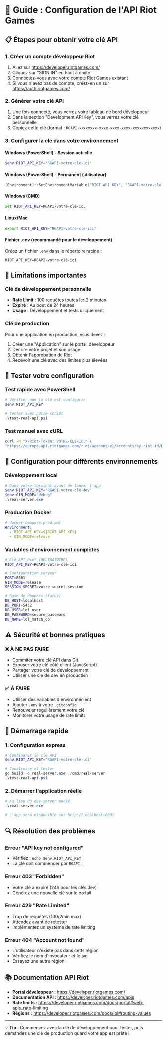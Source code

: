 # 🔑 Guide : Configuration de l'API Riot Games

## 📋 Étapes pour obtenir votre clé API

### 1. Créer un compte développeur Riot

1. Allez sur https://developer.riotgames.com/
2. Cliquez sur "SIGN IN" en haut à droite
3. Connectez-vous avec votre compte Riot Games existant
4. Si vous n'avez pas de compte, créez-en un sur https://auth.riotgames.com/

### 2. Générer votre clé API

1. Une fois connecté, vous verrez votre tableau de bord développeur
2. Dans la section "Development API Key", vous verrez votre clé personnelle
3. Copiez cette clé (format : `RGAPI-xxxxxxxx-xxxx-xxxx-xxxx-xxxxxxxxxxxx`)

### 3. Configurer la clé dans votre environnement

#### Windows (PowerShell) - Session actuelle

```powershell
$env:RIOT_API_KEY="RGAPI-votre-clé-ici"
```

#### Windows (PowerShell) - Permanent (utilisateur)

```powershell
[Environment]::SetEnvironmentVariable("RIOT_API_KEY", "RGAPI-votre-clé-ici", "User")
```

#### Windows (CMD)

```cmd
set RIOT_API_KEY=RGAPI-votre-clé-ici
```

#### Linux/Mac

```bash
export RIOT_API_KEY="RGAPI-votre-clé-ici"
```

#### Fichier .env (recommandé pour le développement)

Créez un fichier `.env` dans le répertoire racine :

```
RIOT_API_KEY=RGAPI-votre-clé-ici
```

## 🚨 Limitations importantes

### Clé de développement personnelle

- **Rate Limit** : 100 requêtes toutes les 2 minutes
- **Expire** : Au bout de 24 heures
- **Usage** : Développement et tests uniquement

### Clé de production

Pour une application en production, vous devez :

1. Créer une "Application" sur le portail développeur
2. Décrire votre projet et son usage
3. Obtenir l'approbation de Riot
4. Recevoir une clé avec des limites plus élevées

## 🧪 Tester votre configuration

### Test rapide avec PowerShell

```powershell
# Vérifier que la clé est configurée
$env:RIOT_API_KEY

# Tester avec notre script
.\test-real-api.ps1
```

### Test manuel avec cURL

```bash
curl -H "X-Riot-Token: VOTRE-CLE-ICI" \
"https://europe.api.riotgames.com/riot/account/v1/accounts/by-riot-id/Hide%20on%20bush/KR1"
```

## 🔧 Configuration pour différents environnements

### Développement local

```powershell
# Dans votre terminal avant de lancer l'app
$env:RIOT_API_KEY="RGAPI-votre-clé-dev"
$env:GIN_MODE="debug"
.\real-server.exe
```

### Production Docker

```yaml
# docker-compose.prod.yml
environment:
  - RIOT_API_KEY=${RIOT_API_KEY}
  - GIN_MODE=release
```

### Variables d'environnement complètes

```bash
# Clé API Riot (OBLIGATOIRE)
RIOT_API_KEY=RGAPI-votre-clé-ici

# Configuration serveur
PORT=8001
GIN_MODE=release
SESSION_SECRET=votre-secret-session

# Base de données (futur)
DB_HOST=localhost
DB_PORT=5432
DB_USER=lol_user
DB_PASSWORD=secure_password
DB_NAME=lol_match_db
```

## ⚠️ Sécurité et bonnes pratiques

### ❌ À NE PAS FAIRE

- Commiter votre clé API dans Git
- Exposer votre clé côté client (JavaScript)
- Partager votre clé de développement
- Utiliser une clé de dev en production

### ✅ À FAIRE

- Utiliser des variables d'environnement
- Ajouter `.env` à votre `.gitconfig`
- Renouveler régulièrement votre clé
- Monitorer votre usage de rate limits

## 🚀 Démarrage rapide

### 1. Configuration express

```powershell
# Configurer la clé API
$env:RIOT_API_KEY="RGAPI-votre-clé-ici"

# Construire et tester
go build -o real-server.exe ./cmd/real-server
.\test-real-api.ps1
```

### 2. Démarrer l'application réelle

```powershell
# Au lieu du dev-server mocké
.\real-server.exe

# L'app sera disponible sur http://localhost:8001
```

## 🔍 Résolution des problèmes

### Erreur "API key not configured"

- Vérifiez : `echo $env:RIOT_API_KEY`
- La clé doit commencer par `RGAPI-`

### Erreur 403 "Forbidden"

- Votre clé a expiré (24h pour les clés dev)
- Générez une nouvelle clé sur le portail

### Erreur 429 "Rate Limited"

- Trop de requêtes (100/2min max)
- Attendez avant de retester
- Implémentez un système de rate limiting

### Erreur 404 "Account not found"

- L'utilisateur n'existe pas dans cette région
- Vérifiez le nom d'invocateur et le tag
- Essayez une autre région

## 📚 Documentation API Riot

- **Portal développeur** : https://developer.riotgames.com/
- **Documentation API** : https://developer.riotgames.com/apis
- **Rate limits** : https://developer.riotgames.com/docs/portal#web-apis_rate-limiting
- **Régions** : https://developer.riotgames.com/docs/lol#routing-values

---

💡 **Tip** : Commencez avec la clé de développement pour tester, puis demandez une clé de production quand votre app est prête !
